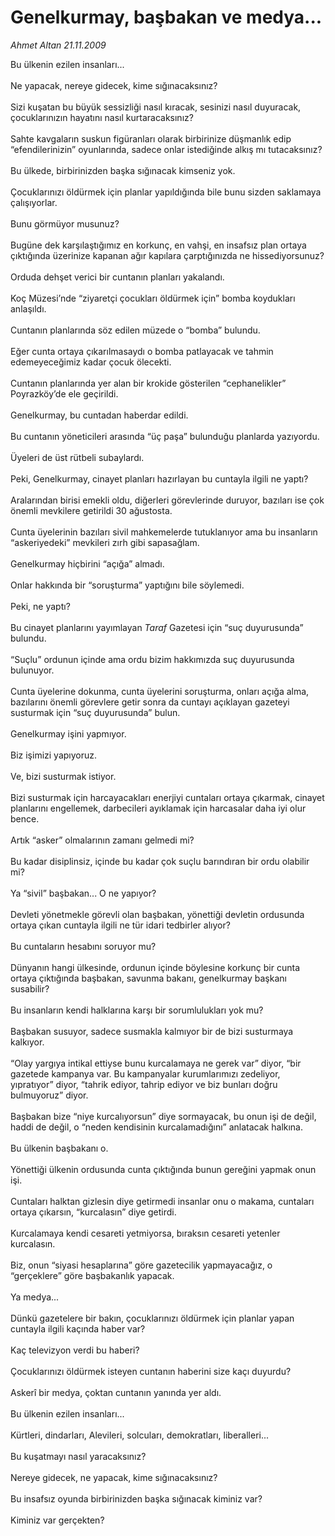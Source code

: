 # Genelkurmay, başbakan ve medya...

*Ahmet Altan 21.11.2009*

<div class="taraf_structure_2col_1zq">
<div class="margen_n">



 <p>Bu ülkenin ezilen insanları... <br/><br/>Ne yapacak, nereye gidecek, kime sığınacaksınız? <br/><br/>Sizi kuşatan bu büyük sessizliği nasıl kıracak, sesinizi nasıl duyuracak, çocuklarınızın hayatını nasıl kurtaracaksınız? <br/><br/>Sahte kavgaların suskun figüranları olarak birbirinize düşmanlık edip “efendilerinizin” oyunlarında, sadece onlar istediğinde alkış mı tutacaksınız? <br/><br/>Bu ülkede, birbirinizden başka sığınacak kimseniz yok. <br/><br/>Çocuklarınızı öldürmek için planlar yapıldığında bile bunu sizden saklamaya çalışıyorlar.<br/><br/>Bunu görmüyor musunuz? <br/><br/>Bugüne dek karşılaştığımız en korkunç, en vahşi, en insafsız plan ortaya çıktığında üzerinize kapanan ağır kapılara çarptığınızda ne hissediyorsunuz? <br/><br/>Orduda dehşet verici bir cuntanın planları yakalandı. <br/><br/>Koç Müzesi’nde “ziyaretçi çocukları öldürmek için” bomba koydukları anlaşıldı. <br/><br/>Cuntanın planlarında söz edilen müzede o “bomba” bulundu. <br/><br/>Eğer cunta ortaya çıkarılmasaydı o bomba patlayacak ve tahmin edemeyeceğimiz kadar çocuk ölecekti. <br/><br/>Cuntanın planlarında yer alan bir krokide gösterilen “cephanelikler” Poyrazköy’de ele geçirildi. <br/><br/>Genelkurmay, bu cuntadan haberdar edildi. <br/><br/>Bu cuntanın yöneticileri arasında “üç paşa” bulunduğu planlarda yazıyordu. <br/><br/>Üyeleri de üst rütbeli subaylardı. <br/><br/>Peki, Genelkurmay, cinayet planları hazırlayan bu cuntayla ilgili ne yaptı? <br/><br/>Aralarından birisi emekli oldu, diğerleri görevlerinde duruyor, bazıları ise çok önemli mevkilere getirildi 30 ağustosta. <br/><br/>Cunta üyelerinin bazıları sivil mahkemelerde tutuklanıyor ama bu insanların “askeriyedeki” mevkileri zırh gibi sapasağlam. <br/><br/>Genelkurmay hiçbirini “açığa” almadı. <br/><br/>Onlar hakkında bir “soruşturma” yaptığını bile söylemedi. <br/><br/>Peki, ne yaptı? <br/><br/>Bu cinayet planlarını yayımlayan <i>Taraf</i> Gazetesi için “suç duyurusunda” bulundu. <br/><br/>“Suçlu” ordunun içinde ama ordu bizim hakkımızda suç duyurusunda bulunuyor. <br/><br/>Cunta üyelerine dokunma, cunta üyelerini soruşturma, onları açığa alma, bazılarını önemli görevlere getir sonra da cuntayı açıklayan gazeteyi susturmak için “suç duyurusunda” bulun. <br/><br/>Genelkurmay işini yapmıyor. <br/><br/>Biz işimizi yapıyoruz. <br/><br/>Ve, bizi susturmak istiyor. <br/><br/>Bizi susturmak için harcayacakları enerjiyi cuntaları ortaya çıkarmak, cinayet planlarını engellemek, darbecileri ayıklamak için harcasalar daha iyi olur bence. <br/><br/>Artık “asker” olmalarının zamanı gelmedi mi? <br/><br/>Bu kadar disiplinsiz, içinde bu kadar çok suçlu barındıran bir ordu olabilir mi? <br/><br/>Ya “sivil” başbakan... O ne yapıyor? <br/><br/>Devleti yönetmekle görevli olan başbakan, yönettiği devletin ordusunda ortaya çıkan cuntayla ilgili ne tür idari tedbirler alıyor? <br/><br/>Bu cuntaların hesabını soruyor mu? <br/><br/>Dünyanın hangi ülkesinde, ordunun içinde böylesine korkunç bir cunta ortaya çıktığında başbakan, savunma bakanı, genelkurmay başkanı susabilir? <br/><br/>Bu insanların kendi halklarına karşı bir sorumlulukları yok mu? <br/><br/>Başbakan susuyor, sadece susmakla kalmıyor bir de bizi susturmaya kalkıyor. <br/><br/>“Olay yargıya intikal ettiyse bunu kurcalamaya ne gerek var” diyor, “bir gazetede kampanya var. Bu kampanyalar kurumlarımızı zedeliyor, yıpratıyor” diyor, “tahrik ediyor, tahrip ediyor ve biz bunları doğru bulmuyoruz” diyor. <br/><br/>Başbakan bize “niye kurcalıyorsun” diye sormayacak, bu onun işi de değil, haddi de değil, o “neden kendisinin kurcalamadığını” anlatacak halkına. <br/><br/>Bu ülkenin başbakanı o. <br/><br/>Yönettiği ülkenin ordusunda cunta çıktığında bunun gereğini yapmak onun işi. <br/><br/>Cuntaları halktan gizlesin diye getirmedi insanlar onu o makama, cuntaları ortaya çıkarsın, “kurcalasın” diye getirdi. <br/><br/>Kurcalamaya kendi cesareti yetmiyorsa, bıraksın cesareti yetenler kurcalasın. <br/><br/>Biz, onun “siyasi hesaplarına” göre gazetecilik yapmayacağız, o “gerçeklere” göre başbakanlık yapacak. <br/><br/>Ya medya... <br/><br/>Dünkü gazetelere bir bakın, çocuklarınızı öldürmek için planlar yapan cuntayla ilgili kaçında haber var? <br/><br/>Kaç televizyon verdi bu haberi? <br/><br/>Çocuklarınızı öldürmek isteyen cuntanın haberini size kaçı duyurdu? <br/><br/>Askerî bir medya, çoktan cuntanın yanında yer aldı. <br/><br/>Bu ülkenin ezilen insanları... <br/><br/>Kürtleri, dindarları, Alevileri, solcuları, demokratları, liberalleri... <br/><br/>Bu kuşatmayı nasıl yaracaksınız? <br/><br/>Nereye gidecek, ne yapacak, kime sığınacaksınız? <br/><br/>Bu insafsız oyunda birbirinizden başka sığınacak kiminiz var? <br/><br/>Kiminiz var gerçekten?</p>
<br/>
<br/>
<br/>



<br/>


<div id="taraf_not">
</div>

</div>


</div>
